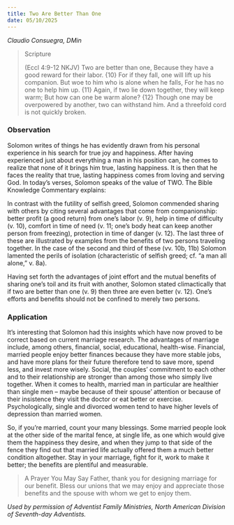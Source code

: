 ```yaml
---
title: Two Are Better Than One
date: 05/10/2025
---
```


_Claudio Consuegra, DMin_

> <p>Scripture</p>
> (Eccl 4:9-12 NKJV) Two are better than one, Because they have a good reward for their labor. {10} For if they fall, one will lift up his companion. But woe to him who is alone when he falls, For he has no one to help him up. {11} Again, if two lie down together, they will keep warm; But how can one be warm alone? {12} Though one may be overpowered by another, two can withstand him. And a threefold cord is not quickly broken.

### Observation

Solomon writes of things he has evidently drawn from his personal experience in his search for true joy and happiness. After having experienced just about everything a man in his position can, he comes to realize that none of it brings him true, lasting happiness. It is then that he faces the reality that true, lasting happiness comes from loving and serving God. In today’s verses, Solomon speaks of the value of TWO. The Bible Knowledge Commentary explains: 

In contrast with the futility of selfish greed, Solomon commended sharing with others by citing several advantages that come from companionship: better profit (a good return) from one’s labor (v. 9), help in time of difficulty (v. 10), comfort in time of need (v. 11; one’s body heat can keep another person from freezing), protection in time of danger (v. 12). The last three of these are illustrated by examples from the benefits of two persons traveling together. In the case of the second and third of these (vv. 10b, 11b) Solomon lamented the perils of isolation (characteristic of selfish greed; cf. “a man all alone,” v. 8a).

Having set forth the advantages of joint effort and the mutual benefits of sharing one’s toil and its fruit with another, Solomon stated climactically that if two are better than one (v. 9) then three are even better (v. 12). One’s efforts and benefits should not be confined to merely two persons.

### Application

It’s interesting that Solomon had this insights which have now proved to be correct based on current marriage research. The advantages of marriage include, among others, financial, social, educational, health-wise. Financial, married people enjoy better finances because they have more stable jobs, and have more plans for their future therefore tend to save more, spend less, and invest more wisely. Social, the couples’ commitment to each other and to their relationship are stronger than among those who simply live together. When it comes to health, married man in particular are healthier than single men – maybe because of their spouse’ attention or because of their insistence they visit the doctor or eat better or exercise. Psychologically, single and divorced women tend to have higher levels of depression than married women.

So, if you’re married, count your many blessings. Some married people look at the other side of the marital fence, at single life, as one which would give them the happiness they desire, and when they jump to that side of the fence they find out that married life actually offered them a much better condition altogether. Stay in your marriage, fight for it, work to make it better; the benefits are plentiful and measurable.

> <callout>A Prayer You May Say</callout>
> Father, thank you for designing marriage for our benefit. Bless our unions that we may enjoy and appreciate those benefits and the spouse with whom we get to enjoy them.

_Used by permission of Adventist Family Ministries, North American Division of Seventh-day Adventists._